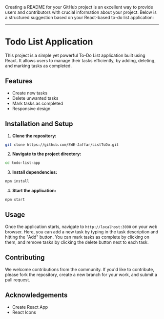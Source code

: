 Creating a README for your GitHub project is an excellent way to provide users and contributors with crucial information about your project. Below is a structured suggestion based on your React-based to-do list application:

---

# Todo List Application

This project is a simple yet powerful To-Do List application built using React. It allows users to manage their tasks efficiently, by adding, deleting, and marking tasks as completed.

## Features

- Create new tasks
- Delete unwanted tasks
- Mark tasks as completed
- Responsive design

## Installation and Setup

1. **Clone the repository:**
```bash
git clone https://github.com/SWE-Jaffar/ListToDo.git
```

2. **Navigate to the project directory:**
```bash
cd todo-list-app
```

3. **Install dependencies:**
```bash
npm install
```

4. **Start the application:**
```bash
npm start
```

## Usage

Once the application starts, navigate to `http://localhost:3000` on your web browser. Here, you can add a new task by typing in the task description and hitting the "Add" button. You can mark tasks as complete by clicking on them, and remove tasks by clicking the delete button next to each task.

## Contributing

We welcome contributions from the community. If you'd like to contribute, please fork the repository, create a new branch for your work, and submit a pull request.


## Acknowledgements

- Create React App
- React Icons